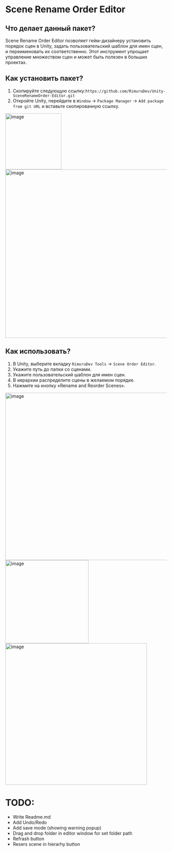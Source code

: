 # Scene Rename Order Editor

## Что делает данный пакет?
Scene Rename Order Editor позволяет гейм-дизайнеру установить порядок сцен в Unity, задать пользовательский шаблон для имен сцен, и переименовать их соответственно. Этот инструмент упрощает управление множеством сцен и может быть полезен в больших проектах. 

## Как установить пакет?

1. Скопируйте следующую ссылку:`https://github.com/RimuruDev/Unity-SceneRenameOrder-Editor.git`
2. Откройте Unity, перейдите в `Window` -> `Package Manager` -> `Add package from git URL` и вставьте скопированную ссылку.

<img width="175" alt="image" src="https://github.com/RimuruDev/Unity-SceneRenameOrder-Editor/assets/85500556/a8c9939a-c6c7-402d-a888-a9aab2ebca41">
<img width="527" alt="image" src="https://github.com/RimuruDev/Unity-SceneRenameOrder-Editor/assets/85500556/3e042288-62a9-45fc-aef0-b48cef994dbd">

## Как использовать?

1. В Unity, выберите вкладку `RimuruDev Tools` -> `Scene Order Editor`.
2. Укажите путь до папки со сценами.
3. Укажите пользовательский шаблон для имен сцен.
4. В иерархии распределите сцены в желаемом порядке.
5. Нажмите на кнопку «Rename and Reorder Scenes».

<img width="523" alt="image" src="https://github.com/RimuruDev/Unity-SceneRenameOrder-Editor/assets/85500556/17eeaeb2-8cce-4948-a34f-292e81164e2d">

<img width="260" alt="image" src="https://github.com/RimuruDev/Unity-SceneRenameOrder-Editor/assets/85500556/0e13eb50-2300-4abc-934d-02028e4185e8">

<img width="442" alt="image" src="https://github.com/RimuruDev/Unity-SceneRenameOrder-Editor/assets/85500556/069d493e-398e-41f0-8082-c7b8250b9c98">



# TODO:
- Write Readme.md
- Add Undo/Redo
- Add save mode (showing warning popup)
- Drag and drop folder in editor window for set folder path
- Refrash button
- Resers scene in hierarhy button
